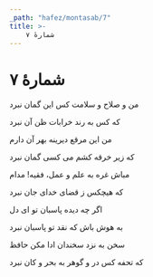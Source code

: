 ```yaml
---
_path: "hafez/montasab/7"
title: >-
    شمارهٔ ۷
---
```

# شمارهٔ ۷

<div class="b" id="bn1"><div class="m1"><p>من و صلاح و سلامت کس این گمان نبرد</p></div>
<div class="m2"><p>که کس به رند خرابات ظن آن نبرد</p></div></div>
<div class="b" id="bn2"><div class="m1"><p>من این مرقع دیرینه بهر آن دارم</p></div>
<div class="m2"><p>که زیر خرقه کشم می کسی گمان نبرد</p></div></div>
<div class="b" id="bn3"><div class="m1"><p>مباش غره به علم و عمل، فقیه! مدام</p></div>
<div class="m2"><p>که هیچکس ز قضای خدای جان نبرد</p></div></div>
<div class="b" id="bn4"><div class="m1"><p>اگر چه دیده پاسبان تو ای دل</p></div>
<div class="m2"><p>به هوش باش که نقد تو پاسبان نبرد</p></div></div>
<div class="b" id="bn5"><div class="m1"><p>سخن به نزد سخندان ادا مکن حافظ</p></div>
<div class="m2"><p>که تحفه کس در و گوهر به بحر و کان نبرد</p></div></div>
